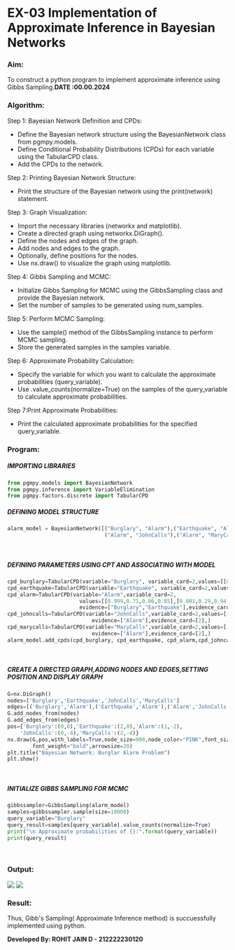 # EX-03 Implementation of Approximate Inference in Bayesian Networks
### Aim: 
To construct a python program to implement approximate inference using Gibbs Sampling.**DATE :00.00.2024**
### Algorithm:
   Step 1: Bayesian Network Definition and CPDs:
    <ul> <li>Define the Bayesian network structure using the BayesianNetwork class from pgmpy.models.</li>
    <li>Define Conditional Probability Distributions (CPDs) for each variable using the TabularCPD class.</li>
    <li>Add the CPDs to the network.</li></ul>
    Step 2: Printing Bayesian Network Structure:
    <ul><li>Print the structure of the Bayesian network using the print(network) statement.</li></ul>
   Step 3: Graph Visualization:
    <ul><li>Import the necessary libraries (networkx and matplotlib).</li>
    <li>Create a directed graph using networkx.DiGraph().</li>
    <li>Define the nodes and edges of the graph.</li>
    <li>Add nodes and edges to the graph.</li>
    <li>Optionally, define positions for the nodes.</li>
    <li>Use nx.draw() to visualize the graph using matplotlib.</li></ul>
    Step 4: Gibbs Sampling and MCMC:<br>
    <ul><li>Initialize Gibbs Sampling for MCMC using the GibbsSampling class and provide the Bayesian network.</li>
    <li>Set the number of samples to be generated using num_samples.</li></ul>
    Step 5: Perform MCMC Sampling:<br>
    <ul><li>Use the sample() method of the GibbsSampling instance to perform MCMC sampling.</li>
    <li>Store the generated samples in the samples variable.</li></ul>
    Step 6: Approximate Probability Calculation:<br>
    <ul><li>Specify the variable for which you want to calculate the approximate probabilities (query_variable).</li>
    <li>Use .value_counts(normalize=True) on the samples of the query_variable to calculate approximate probabilities.</li></ul>
    Step 7:Print Approximate Probabilities:<br>
    <ul><li>Print the calculated approximate probabilities for the specified query_variable.</li></ul>
### Program:
##### IMPORTING LIBRARIES
```Python
from pgmpy.models import BayesianNetwork
from pgmpy.inference import VariableElimination
from pgmpy.factors.discrete import TabularCPD
```
##### DEFINING MODEL STRUCTURE
```Python 
alarm_model = BayesianNetwork([("Burglary", "Alarm"),("Earthquake", "Alarm"),
                               ("Alarm", "JohnCalls"),("Alarm", "MaryCalls"),])
```
<BR>

##### DEFINING PARAMETERS USING CPT AND ASSOCIATING WITH MODEL
```Python
cpd_burglary=TabularCPD(variable="Burglary", variable_card=2,values=[[0.999], [0.001]])
cpd_earthquake=TabularCPD(variable="Earthquake", variable_card=2,values=[[0.998], [0.002]])
cpd_alarm=TabularCPD(variable="Alarm",variable_card=2,
                       values=[[0.999,0.71,0.06,0.05],[0.001,0.29,0.94,0.95]],
                       evidence=["Burglary","Earthquake"],evidence_card=[2,2],)
cpd_johncalls=TabularCPD(variable="JohnCalls",variable_card=2,values=[[0.95, 0.1], [0.05, 0.9]],
                           evidence=["Alarm"],evidence_card=[2],)
cpd_marycalls=TabularCPD(variable="MaryCalls",variable_card=2,values=[[0.99, 0.3], [0.01, 0.7]],
                           evidence=["Alarm"],evidence_card=[2],)
alarm_model.add_cpds(cpd_burglary, cpd_earthquake, cpd_alarm,cpd_johncalls, cpd_marycalls)
```
<BR>

##### CREATE A DIRECTED GRAPH,ADDING NODES AND EDGES,SETTING POSITION AND DISPLAY GRAPH
```Python
G=nx.DiGraph()
nodes=['Burglary','Earthquake','JohnCalls','MaryCalls']
edges=[('Burglary','Alarm'),('Earthquake','Alarm'),('Alarm','JohnCalls'),('Alarm','MaryCalls')]
G.add_nodes_from(nodes)
G.add_edges_from(edges)
pos={'Burglary':(0,0),'Earthquake':(2,0),'Alarm':(1,-2),
    'JohnCalls':(0,-4),'MaryCalls':(2,-4)}
nx.draw(G,pos,with_labels=True,node_size=900,node_color="PINK",font_size=10,
        font_weight="bold",arrowsize=20)
plt.title("Bayesian Network: Burglar Alarm Problem")
plt.show()
```
<BR>

##### INITIALIZE GIBBS SAMPLING FOR MCMC
```Python
gibbssampler=GibbsSampling(alarm_model)
samples=gibbssampler.sample(size=10000)
query_variable="Burglary"
query_result=samples[query_variable].value_counts(normalize=True)
print("\n Approximate probabilities of {}:".format(query_variable))
print(query_result)
```
<BR>
  
### Output:
<img valign=top src="https://github.com/user-attachments/assets/efa897c1-9a05-4516-8d27-bd281fac4f05">
<img valign=top src="https://github.com/user-attachments/assets/c62c6f5c-e219-4412-b990-69222e829dfa">

### Result:
Thus, Gibb's Sampling( Approximate Inference method) is succuessfully implemented using python.

**Developed By: ROHIT JAIN D - 212222230120**
